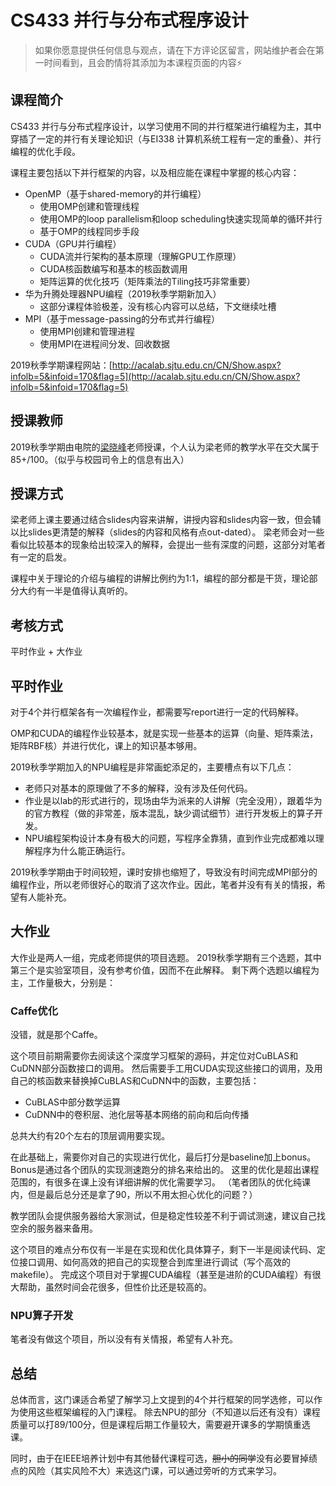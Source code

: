 
# CS433 并行与分布式程序设计

> 如果你愿意提供任何信息与观点，请在下方评论区留言，网站维护者会在第一时间看到，且会酌情将其添加为本课程页面的内容⚡️

## 课程简介

CS433 并行与分布式程序设计，以学习使用不同的并行框架进行编程为主，其中穿插了一定的并行有关理论知识（与EI338 计算机系统工程有一定的重叠）、并行编程的优化手段。

课程主要包括以下并行框架的内容，以及相应能在课程中掌握的核心内容：

- OpenMP（基于shared-memory的并行编程）
  - 使用OMP创建和管理线程
  - 使用OMP的loop parallelism和loop scheduling快速实现简单的循环并行
  - 基于OMP的线程同步手段
- CUDA（GPU并行编程）
  - CUDA流并行架构的基本原理（理解GPU工作原理）
  - CUDA核函数编写和基本的核函数调用
  - 矩阵运算的优化技巧（矩阵乘法的Tiling技巧非常重要）
- 华为升腾处理器NPU编程（2019秋季学期新加入）
  - 这部分课程体验极差，没有核心内容可以总结，下文继续吐槽
- MPI（基于message-passing的分布式并行编程）
  - 使用MPI创建和管理进程
  - 使用MPI在进程间分发、回收数据

2019秋季学期课程网站：[http://acalab.sjtu.edu.cn/CN/Show.aspx?infolb=5&infoid=170&flag=5](http://acalab.sjtu.edu.cn/CN/Show.aspx?infolb=5&infoid=170&flag=5)

## 授课教师

2019秋季学期由电院的[梁晓峰](http://acalab.sjtu.edu.cn/CN/show.aspx?infolb=3&infoid=149&flag=3)老师授课，个人认为梁老师的教学水平在交大属于85+/100。（似乎与校园司令上的信息有出入）

## 授课方式

梁老师上课主要通过结合slides内容来讲解，讲授内容和slides内容一致，但会辅以比slides更清楚的解释（slides的内容和风格有点out-dated）。
梁老师会对一些看似比较基本的现象给出较深入的解释，会提出一些有深度的问题，这部分对笔者有一定的启发。

课程中关于理论的介绍与编程的讲解比例约为1:1，编程的部分都是干货，理论部分大约有一半是值得认真听的。

## 考核方式

平时作业 + 大作业

## 平时作业

对于4个并行框架各有一次编程作业，都需要写report进行一定的代码解释。

OMP和CUDA的编程作业较基本，就是实现一些基本的运算（向量、矩阵乘法，矩阵RBF核）并进行优化，课上的知识基本够用。

2019秋季学期加入的NPU编程是非常画蛇添足的，主要槽点有以下几点：
- 老师只对基本的原理做了不多的解释，没有涉及任何代码。
- 作业是以lab的形式进行的，现场由华为派来的人讲解（完全没用），跟着华为的官方教程（做的非常差，版本混乱，缺少调试细节）进行开发板上的算子开发。
- NPU编程架构设计本身有极大的问题，写程序全靠猜，直到作业完成都难以理解程序为什么能正确运行。

2019秋季学期由于时间较短，课时安排也缩短了，导致没有时间完成MPI部分的编程作业，所以老师很好心的取消了这次作业。因此，笔者并没有有关的情报，希望有人能补充。

## 大作业

大作业是两人一组，完成老师提供的项目选题。
2019秋季学期有三个选题，其中第三个是实验室项目，没有参考价值，因而不在此解释。
剩下两个选题以编程为主，工作量极大，分别是：

### Caffe优化

没错，就是那个Caffe。

这个项目前期需要你去阅读这个深度学习框架的源码，并定位对CuBLAS和CuDNN部分函数接口的调用。
然后需要手工用CUDA实现这些接口的调用，及用自己的核函数来替换掉CuBLAS和CuDNN中的函数，主要包括：
- CuBLAS中部分数学运算
- CuDNN中的卷积层、池化层等基本网络的前向和后向传播

总共大约有20个左右的顶层调用要实现。

在此基础上，需要你对自己的实现进行优化，最后打分是baseline加上bonus。Bonus是通过各个团队的实现测速跑分的排名来给出的。
这里的优化是超出课程范围的，有很多在课上没有详细讲解的优化需要学习。
（笔者团队的优化纯课内，但是最后总分还是拿了90，所以不用太担心优化的问题？）

教学团队会提供服务器给大家测试，但是稳定性较差不利于调试测速，建议自己找空余的服务器来备用。

这个项目的难点分布仅有一半是在实现和优化具体算子，剩下一半是阅读代码、定位接口调用、如何高效的把自己的实现整合到库里进行调试（写个高效的makefile）。
完成这个项目对于掌握CUDA编程（甚至是进阶的CUDA编程）有很大帮助，虽然时间会花很多，但性价比还是较高的。

### NPU算子开发

笔者没有做这个项目，所以没有有关情报，希望有人补充。

## 总结
 
总体而言，这门课适合希望了解学习上文提到的4个并行框架的同学选修，可以作为使用这些框架编程的入门课程。
除去NPU的部分（不知道以后还有没有）课程质量可以打89/100分，但是课程后期工作量较大，需要避开课多的学期慎重选课。

同时，由于在IEEE培养计划中有其他替代课程可选，~~胆小的同学~~没有必要冒掉绩点的风险（其实风险不大）来选这门课，可以通过旁听的方式来学习。
